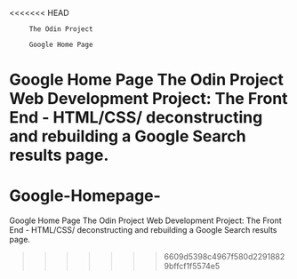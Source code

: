 <<<<<<< HEAD
 
         The Odin Project 

         Google Home Page

Google Home Page The Odin Project Web Development Project: The Front End - HTML/CSS/ deconstructing and rebuilding a Google Search results page.  
=======
# Google-Homepage-
Google Home Page 
The Odin Project Web Development Project: The Front End - HTML/CSS/ deconstructing and rebuilding a Google Search results page.  
>>>>>>> 6609d5398c4967f580d22918829bffcf1f5574e5
